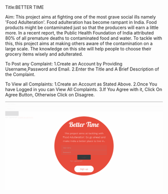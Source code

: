 Title:BETTER TIME

Aim: This project aims at fighting one of the most grave social ills namely 'Food Adulteration'. 
Food adulteration has become rampant in India. 
Food products might be contaminated just so that the producers will earn a little more. 
In a recent report, the Public Health Foundation of India attributed 80% of all premature deaths to contaminated food and water. 
To tackle with this, this project aims at making others aware of the contamination on a large scale. 
The knowledge on this site will help people to choose their grocery items wisely and adulterated.

To Post any Complaint:
1.Create an Account by Providing Username,Password and Email.
2.Enter the Title and A Brief Description of the Complaint.

To View all Complaints:
1.Create an Account as Stated Above.
2.Once You have Logged in you can View All Complaints.
3.If You Agree with it, Click On Agree Button, Otherwise Click on Disagree.

![Login Screenshot](https://github.com/leenabhandari/better-time-webapp/blob/master/login.png)
